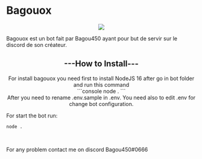 # Bagouox
<p align="center">
  <img src="https://images-ext-2.discordapp.net/external/vq3REGtsW1lTtPDMtCyQ8FvbhjiV1KOkrt1u3ZvDO5A/https/cdn.discordapp.com/avatars/444165634155085824/b5cc2146f6f5326025aac4bee011d70c.webp" />
</p>
<p>Bagouox est un bot fait par Bagou450 ayant pour but de servir sur le discord de son créateur.</p>

<h2 align="center">---How to Install---</h2>
<p align="center">For install bagouox you need first to install NodeJS 16 after go in bot folder and run this command<br>
```console
node .
```
<br> After you need to rename .env.sample in .env. You need also to edit .env for change bot configuration.

For start the bot run: <br>
```console
node .
```
<br>
  
  For any problem contact me on discord Bagou450#0666
</p>

